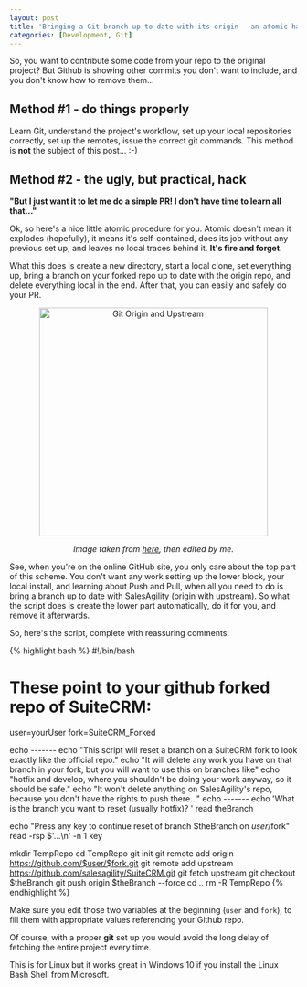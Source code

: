 ```yaml
---
layout: post
title: 'Bringing a Git branch up-to-date with its origin - an atomic hack'
categories: [Development, Git]
---
```


So, you want to contribute some code from your repo to the original project? But Github is showing other commits you don't want to include, and you don't know how to remove them... 

## Method #1 - do things properly

Learn Git, understand the project's workflow, set up your local repositories correctly, set up the remotes, issue the correct git commands. This method is **not** the subject of this post... :-)

## Method #2 - the ugly, but practical, hack

__"But I just want it to let me do a simple PR! I don't have time to learn all that..."__

Ok, so here's a nice little atomic procedure for you. Atomic doesn't mean it explodes (hopefully), it means it's self-contained, does its job without any previous set up, and leaves no local traces behind it. **It's fire and forget**.

What this does is create a new directory, start a local clone, set everything up, bring a branch on your forked repo up to date with the origin repo, and delete everything local in the end. After that, you can easily and safely do your PR.

<div style="text-align:center"><img src="{{ site.baseurl }}/images/upstream-origin-local-2.png" alt="Git Origin and Upstream" style="width: 400px;"/>

_Image taken from [here](https://coding.abel.nu/2015/03/fixing-a-pull-request-from-master/), then edited by me._
</div>

See, when you're on the online GitHub site, you only care about the top part of this scheme. You don't want any work setting up the lower block, your local install, and learning about Push and Pull, when all you need to do is bring a branch up to date with SalesAgility (origin with upstream). So what the script does is create the lower part automatically, do it for you, and remove it afterwards.

So, here's the script, complete with reassuring comments:

{% highlight bash %}
#!/bin/bash

# These point to your github forked repo of SuiteCRM:
user=yourUser
fork=SuiteCRM_Forked

echo -------
echo "This script will reset a branch on a SuiteCRM fork to look exactly like the official repo."
echo "It will delete any work you have on that branch in your fork, but you will want to use this on branches like"
echo "hotfix and develop, where you shouldn't be doing your work anyway, so it should be safe."
echo "It won't delete anything on SalesAgility's repo, because you don't have the rights to push there..."
echo -------
echo 'What is the branch you want to reset (usually hotfix)? '
read theBranch

echo "Press any key to continue reset of branch $theBranch on $user/$fork"
read -rsp $'...\n' -n 1 key

mkdir TempRepo
cd TempRepo
git init
git remote add origin https://github.com/$user/$fork.git
git remote add upstream https://github.com/salesagility/SuiteCRM.git
git fetch upstream
git checkout $theBranch
git push origin $theBranch --force
cd ..
rm -R TempRepo
{% endhighlight %}

Make sure you edit those two variables at the beginning (`user` and `fork`), to fill them with appropriate values referencing your Github repo.

Of course, with a proper **git** set up you would avoid the long delay of fetching the entire project every time.

This is for Linux but it works great in Windows 10 if you install the Linux Bash Shell from Microsoft.
